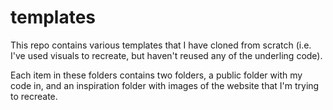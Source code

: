 # templates

This repo contains various templates that I have cloned from scratch (i.e. I've used visuals to recreate, but haven't reused any of the underling code).

Each item in these folders contains two folders, a public folder with my code in, and an inspiration folder with images of the website that I'm trying to recreate. 